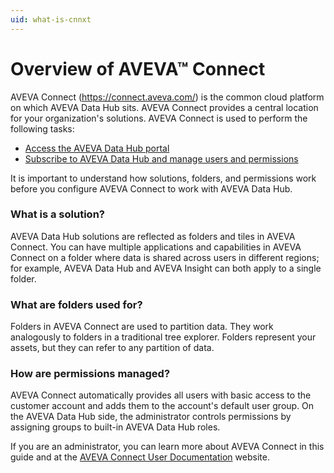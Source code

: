 ```yaml
---
uid: what-is-cnnxt
---
```


# Overview of AVEVA™ Connect

AVEVA Connect (https://connect.aveva.com/) is the common cloud platform on which AVEVA Data Hub sits. AVEVA Connect provides a central location for your organization's solutions. AVEVA Connect is used to perform the following tasks:

* [Access the AVEVA Data Hub portal](xref:sign-in-cnnxt)
* [Subscribe to AVEVA Data Hub and manage users and permissions](xref:subscribe-adh)

It is important to understand how solutions, folders, and permissions work before you configure AVEVA Connect to work with AVEVA Data Hub.

### What is a solution?

AVEVA Data Hub solutions are reflected as folders and tiles in AVEVA Connect. You can have multiple applications and capabilities in AVEVA Connect on a folder where data is shared across users in different regions; for example, AVEVA Data Hub and AVEVA Insight can both apply to a single folder.

### What are folders used for?

Folders in AVEVA Connect are used to partition data. They work analogously to folders in a traditional tree explorer. Folders represent your assets, but they can refer to any partition of data.

### How are permissions managed?

AVEVA Connect automatically provides all users with basic access to the customer account and adds them to the account's default user group. On the AVEVA Data Hub side, the administrator controls permissions by assigning groups to built-in AVEVA Data Hub roles.

If you are an administrator, you can learn more about AVEVA Connect in this guide and at the [AVEVA Connect User Documentation](https://help.connect.aveva.com/) website.
 